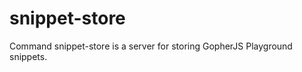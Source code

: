 snippet-store
=============

Command snippet-store is a server for storing GopherJS Playground snippets.
